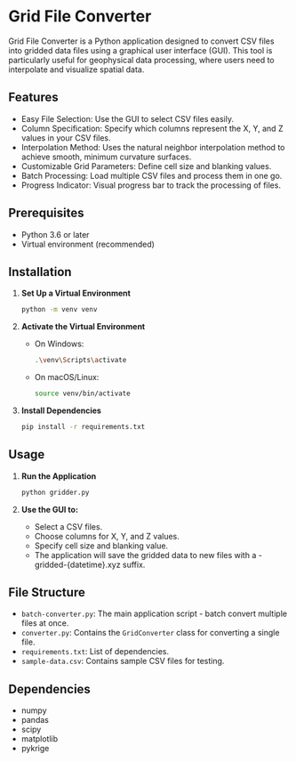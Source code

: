 # Grid File Converter

Grid File Converter is a Python application designed to convert CSV files into gridded data files using a graphical user interface (GUI). This tool is particularly useful for geophysical data processing, where users need to interpolate and visualize spatial data.

## Features

- Easy File Selection: Use the GUI to select CSV files easily.
- Column Specification: Specify which columns represent the X, Y, and Z values in your CSV files.
- Interpolation Method: Uses the natural neighbor interpolation method to achieve smooth, minimum curvature surfaces.
- Customizable Grid Parameters: Define cell size and blanking values.
- Batch Processing: Load multiple CSV files and process them in one go.
- Progress Indicator: Visual progress bar to track the processing of files.

## Prerequisites

- Python 3.6 or later
- Virtual environment (recommended)

## Installation

1. **Set Up a Virtual Environment**

   ```bash
   python -m venv venv
   ```

2. **Activate the Virtual Environment**

   - On Windows:
     ```bash
     .\venv\Scripts\activate
     ```
   - On macOS/Linux:
     ```bash
     source venv/bin/activate
     ```

3. **Install Dependencies**

   ```bash
   pip install -r requirements.txt
   ```

## Usage

1. **Run the Application**

   ```bash
   python gridder.py
   ```

2. **Use the GUI to:**

   - Select a CSV files.
   - Choose columns for X, Y, and Z values.
   - Specify cell size and blanking value.
   - The application will save the gridded data to new files with a -gridded-{datetime}.xyz suffix.

## File Structure

- `batch-converter.py`: The main application script - batch convert multiple files at once.
- `converter.py`: Contains the `GridConverter` class for converting a single file.
- `requirements.txt`: List of dependencies.
- `sample-data.csv`: Contains sample CSV files for testing.

## Dependencies

- numpy
- pandas
- scipy
- matplotlib
- pykrige
